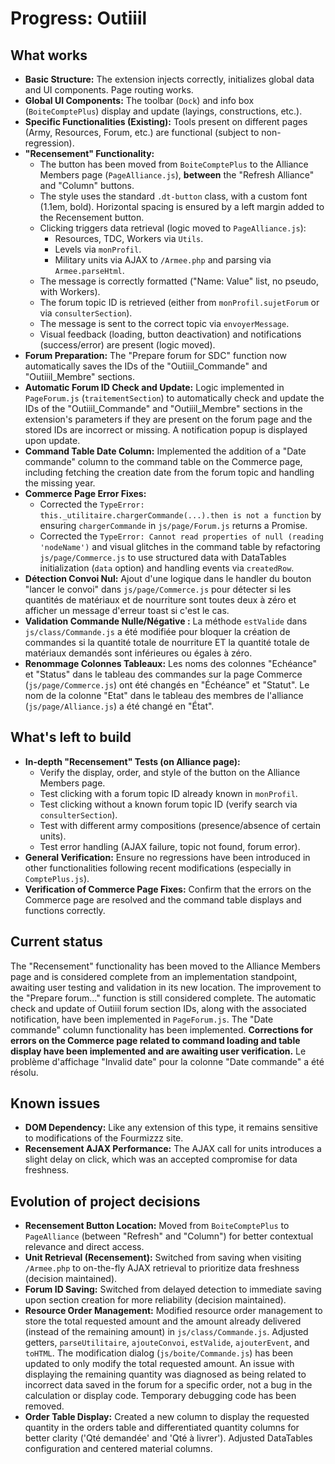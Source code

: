 # Progress: Outiiil

## What works
- **Basic Structure:** The extension injects correctly, initializes global data and UI components. Page routing works.
- **Global UI Components:** The toolbar (`Dock`) and info box (`BoiteComptePlus`) display and update (layings, constructions, etc.).
- **Specific Functionalities (Existing):** Tools present on different pages (Army, Resources, Forum, etc.) are functional (subject to non-regression).
- **"Recensement" Functionality:**
    - The button has been moved from `BoiteComptePlus` to the Alliance Members page (`PageAlliance.js`), **between** the "Refresh Alliance" and "Column" buttons.
    - The style uses the standard `.dt-button` class, with a custom font (1.1em, bold). Horizontal spacing is ensured by a left margin added to the Recensement button.
    - Clicking triggers data retrieval (logic moved to `PageAlliance.js`):
        - Resources, TDC, Workers via `Utils`.
        - Levels via `monProfil`.
        - Military units via AJAX to `/Armee.php` and parsing via `Armee.parseHtml`.
    - The message is correctly formatted ("Name: Value" list, no pseudo, with Workers).
    - The forum topic ID is retrieved (either from `monProfil.sujetForum` or via `consulterSection`).
    - The message is sent to the correct topic via `envoyerMessage`.
    - Visual feedback (loading, button deactivation) and notifications (success/error) are present (logic moved).
- **Forum Preparation:** The "Prepare forum for SDC" function now automatically saves the IDs of the "Outiiil_Commande" and "Outiiil_Membre" sections.
- **Automatic Forum ID Check and Update:** Logic implemented in `PageForum.js` (`traitementSection`) to automatically check and update the IDs of the "Outiiil_Commande" and "Outiiil_Membre" sections in the extension's parameters if they are present on the forum page and the stored IDs are incorrect or missing. A notification popup is displayed upon update.
- **Command Table Date Column:** Implemented the addition of a "Date commande" column to the command table on the Commerce page, including fetching the creation date from the forum topic and handling the missing year.
- **Commerce Page Error Fixes:**
    - Corrected the `TypeError: this._utilitaire.chargerCommande(...).then is not a function` by ensuring `chargerCommande` in `js/page/Forum.js` returns a Promise.
    - Corrected the `TypeError: Cannot read properties of null (reading 'nodeName')` and visual glitches in the command table by refactoring `js/page/Commerce.js` to use structured data with DataTables initialization (`data` option) and handling events via `createdRow`.
- **Détection Convoi Nul:** Ajout d'une logique dans le handler du bouton "lancer le convoi" dans `js/page/Commerce.js` pour détecter si les quantités de matériaux et de nourriture sont toutes deux à zéro et afficher un message d'erreur toast si c'est le cas.
- **Validation Commande Nulle/Négative :** La méthode `estValide` dans `js/class/Commande.js` a été modifiée pour bloquer la création de commandes si la quantité totale de nourriture ET la quantité totale de matériaux demandés sont inférieures ou égales à zéro.
- **Renommage Colonnes Tableaux:** Les noms des colonnes "Echéance" et "Status" dans le tableau des commandes sur la page Commerce (`js/page/Commerce.js`) ont été changés en "Échéance" et "Statut". Le nom de la colonne "Etat" dans le tableau des membres de l'alliance (`js/page/Alliance.js`) a été changé en "État".

## What's left to build
- **In-depth "Recensement" Tests (on Alliance page):**
    - Verify the display, order, and style of the button on the Alliance Members page.
    - Test clicking with a forum topic ID already known in `monProfil`.
    - Test clicking without a known forum topic ID (verify search via `consulterSection`).
    - Test with different army compositions (presence/absence of certain units).
    - Test error handling (AJAX failure, topic not found, forum error).
- **General Verification:** Ensure no regressions have been introduced in other functionalities following recent modifications (especially in `ComptePlus.js`).
- **Verification of Commerce Page Fixes:** Confirm that the errors on the Commerce page are resolved and the command table displays and functions correctly.

## Current status
The "Recensement" functionality has been moved to the Alliance Members page and is considered complete from an implementation standpoint, awaiting user testing and validation in its new location. The improvement to the "Prepare forum..." function is still considered complete. The automatic check and update of Outiiil forum section IDs, along with the associated notification, have been implemented in `PageForum.js`. The "Date commande" column functionality has been implemented. **Corrections for errors on the Commerce page related to command loading and table display have been implemented and are awaiting user verification.** Le problème d'affichage "Invalid date" pour la colonne "Date commande" a été résolu.

## Known issues
- **DOM Dependency:** Like any extension of this type, it remains sensitive to modifications of the Fourmizzz site.
- **Recensement AJAX Performance:** The AJAX call for units introduces a slight delay on click, which was an accepted compromise for data freshness.

## Evolution of project decisions
- **Recensement Button Location:** Moved from `BoiteComptePlus` to `PageAlliance` (between "Refresh" and "Column") for better contextual relevance and direct access.
- **Unit Retrieval (Recensement):** Switched from saving when visiting `/Armee.php` to on-the-fly AJAX retrieval to prioritize data freshness (decision maintained).
- **Forum ID Saving:** Switched from delayed detection to immediate saving upon section creation for more reliability (decision maintained).
- **Resource Order Management:** Modified resource order management to store the total requested amount and the amount already delivered (instead of the remaining amount) in `js/class/Commande.js`. Adjusted getters, `parseUtilitaire`, `ajouteConvoi`, `estValide`, `ajouterEvent`, and `toHTML`. The modification dialog (`js/boite/Commande.js`) has been updated to only modify the total requested amount. An issue with displaying the remaining quantity was diagnosed as being related to incorrect data saved in the forum for a specific order, not a bug in the calculation or display code. Temporary debugging code has been removed.
- **Order Table Display:** Created a new column to display the requested quantity in the orders table and differentiated quantity columns for better clarity ('Qté demandée' and 'Qté à livrer'). Adjusted DataTables configuration and centered material columns.
